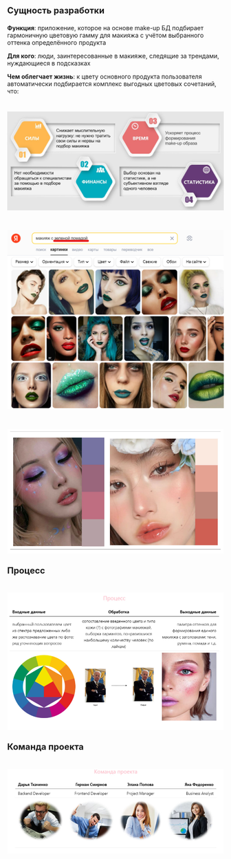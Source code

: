 ﻿<a name="br1"></a> 

<p style="font-weight: 700; font-size:20px">Сущность разработки</p>

**Функция**: приложение, которое на основе make-up БД подбирает гармоничную цветовую гамму для макияжа с учётом выбранного оттенка определённого продукта

**Для кого**: люди, заинтересованные в макияже, следящие за трендами, нуждающиеся в подсказках

**Чем облегчает жизнь**: к цвету основного продукта пользователя автоматически подбирается комплекс выгодных цветовых сочетаний, что:

# ![](pictures/Рисунок2.png)

# ![](pictures/Рисунок1.png)

# ![](pictures/Таблица1.jpg)


<a name="br2"></a> 
<p style="font-weight: 700; font-size:20px">Процесс</p>

# ![](pictures/Таблица2.jpg)



<a name="br3"></a> 
<p style="font-weight: 700; font-size:20px">Команда проекта</p>

# ![](pictures/Таблица3.jpg)



